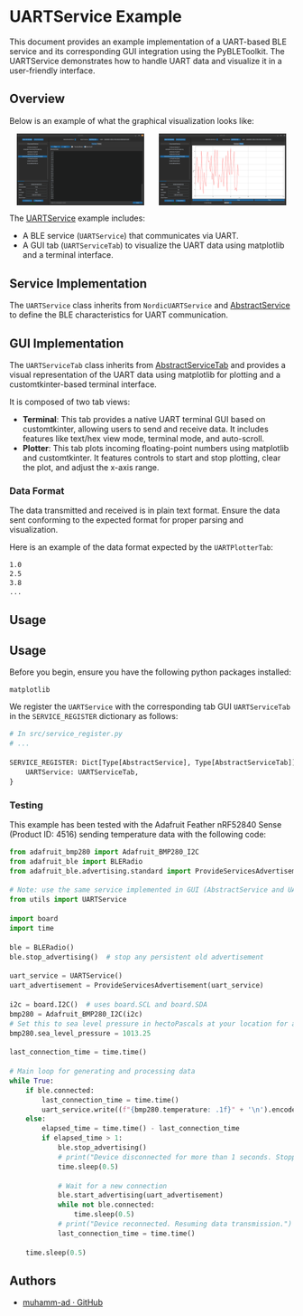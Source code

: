 # UARTService Example

This document provides an example implementation of a UART-based BLE service and its corresponding GUI integration using the PyBLEToolkit. The UARTService demonstrates how to handle UART data and visualize it in a user-friendly interface.

## Overview

Below is an example of what the graphical visualization looks like:

<div style="display: flex; justify-content: space-around;">
    <img src="uart_service_example_terminal.png" alt="Terminal" width="45%" />
    <img src="uart_service_example_plotter.png" alt="Plotter" width="45%" />
</div>

The [UARTService](../../src/exemples/ble_uart_service.py) example includes:
- A BLE service (`UARTService`) that communicates via UART.
- A GUI tab (`UARTServiceTab`) to visualize the UART data using matplotlib and a terminal interface.

## Service Implementation

The `UARTService` class inherits from `NordicUARTService` and [AbstractService](src/abstract_service.py) to define the BLE characteristics for UART communication.

## GUI Implementation

The `UARTServiceTab` class inherits from [AbstractServiceTab](src/abstract_service_tab.py) and provides a visual representation of the UART data using matplotlib for plotting and a customtkinter-based terminal interface.

It is composed of two tab views:
- **Terminal**: This tab provides a native UART terminal GUI based on customtkinter, allowing users to send and receive data. It includes features like text/hex view mode, terminal mode, and auto-scroll.
- **Plotter**: This tab plots incoming floating-point numbers using matplotlib and customtkinter. It features controls to start and stop plotting, clear the plot, and adjust the x-axis range.

### Data Format

The data transmitted and received is in plain text format. Ensure the data sent conforming to the expected format for proper parsing and visualization.

Here is an example of the data format expected by the `UARTPlotterTab`:

```plaintext
1.0
2.5
3.8
...
```

## Usage

## Usage

Before you begin, ensure you have the following python packages installed:

```
matplotlib
```

We register the `UARTService` with the corresponding tab GUI `UARTServiceTab` in the `SERVICE_REGISTER` dictionary as follows:

```python
# In src/service_register.py
# ...

SERVICE_REGISTER: Dict[Type[AbstractService], Type[AbstractServiceTab]] = {
    UARTService: UARTServiceTab,
}
```

### Testing

This example has been tested with the Adafruit Feather nRF52840 Sense (Product ID: 4516) sending temperature data with the following code:

```python
from adafruit_bmp280 import Adafruit_BMP280_I2C
from adafruit_ble import BLERadio
from adafruit_ble.advertising.standard import ProvideServicesAdvertisement

# Note: use the same service implemented in GUI (AbstractService and UARTService)
from utils import UARTService

import board
import time

ble = BLERadio()
ble.stop_advertising()  # stop any persistent old advertisement

uart_service = UARTService()
uart_advertisement = ProvideServicesAdvertisement(uart_service)

i2c = board.I2C()  # uses board.SCL and board.SDA
bmp280 = Adafruit_BMP280_I2C(i2c)
# Set this to sea level pressure in hectoPascals at your location for accurate altitude reading.
bmp280.sea_level_pressure = 1013.25

last_connection_time = time.time()

# Main loop for generating and processing data
while True:
    if ble.connected:
        last_connection_time = time.time()
        uart_service.write((f"{bmp280.temperature: .1f}" + '\n').encode())
    else:
        elapsed_time = time.time() - last_connection_time
        if elapsed_time > 1:
            ble.stop_advertising()
            # print("Device disconnected for more than 1 seconds. Stopping advertisement.")
            time.sleep(0.5)

            # Wait for a new connection
            ble.start_advertising(uart_advertisement)
            while not ble.connected:
                time.sleep(0.5)
            # print("Device reconnected. Resuming data transmission.")
            last_connection_time = time.time()

    time.sleep(0.5)
```

## Authors

- [muhamm-ad · GitHub](https://github.com/muhamm-ad)